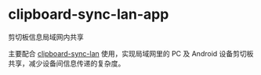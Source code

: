 # clipboard-sync-lan-app
剪切板信息局域网内共享

主要配合 [clipboard-sync-lan](https://github.com/Gomaxx/clipboard-sync-lan) 使用，实现局域网里的 PC 及 Android 设备剪切板共享，减少设备间信息传递的复杂度。
